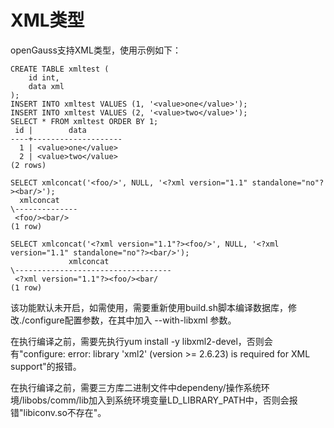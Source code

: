 # XML类型
openGauss支持XML类型，使用示例如下：

```
CREATE TABLE xmltest (
    id int,
    data xml
);
INSERT INTO xmltest VALUES (1, '<value>one</value>');
INSERT INTO xmltest VALUES (2, '<value>two</value>');
SELECT * FROM xmltest ORDER BY 1;
 id |        data
----+--------------------
  1 | <value>one</value>
  2 | <value>two</value>
(2 rows)

SELECT xmlconcat('<foo/>', NULL, '<?xml version="1.1" standalone="no"?><bar/>');
  xmlconcat
\--------------
 <foo/><bar/>
(1 row)

SELECT xmlconcat('<?xml version="1.1"?><foo/>', NULL, '<?xml version="1.1" standalone="no"?><bar/>');
             xmlconcat
\-----------------------------------
 <?xml version="1.1"?><foo/><bar/
(1 row)
```

该功能默认未开启，如需使用，需要重新使用build.sh脚本编译数据库，修改./configure配置参数，在其中加入 --with-libxml 参数。

在执行编译之前，需要先执行yum install -y libxml2-devel，否则会有"configure: error: library 'xml2' (version >= 2.6.23) is required for XML support"的报错。

在执行编译之前，需要三方库二进制文件中dependeny/操作系统环境/libobs/comm/lib加入到系统环境变量LD_LIBRARY_PATH中，否则会报错"libiconv.so不存在"。